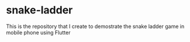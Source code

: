# snake-ladder
This is the repository that I create to demostrate the snake ladder game in mobile phone using Flutter
